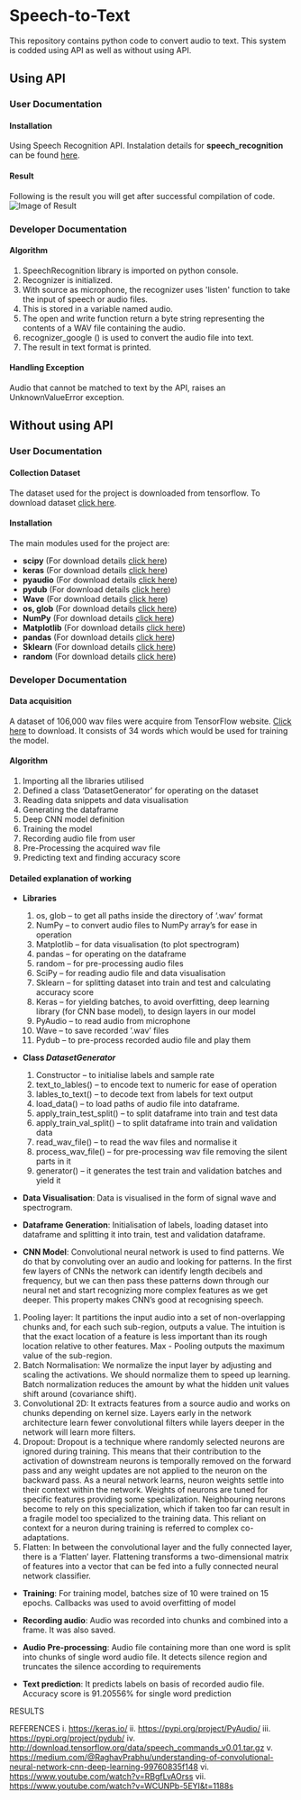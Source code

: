 # Speech-to-Text
This repository contains python code to convert audio to text. This system is codded using API as well as without using API. 
## Using API
### User Documentation
#### Installation
Using Speech Recognition API.
Instalation details for **speech_recognition** can be found [here](https://pypi.org/project/SpeechRecognition/).
#### Result
Following is the result you will get after successful compilation of code.
![Image of Result](https://github.com/San-B-09/Speech-to-Text/blob/master/Using_API/Result_Speech_Recognition_API.png)
### Developer Documentation
#### Algorithm
1.	SpeechRecognition library is imported on python console.
2.	Recognizer is initialized.
3.	With source as microphone, the recognizer uses 'listen' function to take the input of speech or audio files.
4.	This is stored in a variable named audio.
5.	The open and write function return a byte string representing the contents of a WAV file containing the audio.
6.	recognizer_google () is used to convert the audio file into text.
7.	The result in text format is printed.
#### Handling Exception
Audio that cannot be matched to text by the API, raises an UnknownValueError exception.

## Without using API
### User Documentation
#### Collection Dataset
The dataset used for the project is downloaded from tensorflow. To download dataset [click here](https://storage.cloud.google.com/download.tensorflow.org/data/speech_commands_v0.02.tar.gz).
#### Installation
The main modules used for the project are: 
* **scipy** (For download details [click here](https://www.scipy.org/install.html))
* **keras** (For download details [click here](https://keras.io/#installation))
* **pyaudio** (For download details [click here](https://pypi.org/project/PyAudio/))
* **pydub** (For download details [click here](https://pypi.org/project/pydub/))
* **Wave** (For download details [click here](https://docs.python.org/2/library/wave.html))
* **os, glob** (For download details [click here](https://pypi.org/project/glob2/))
* **NumPy** (For download details [click here](https://numpy.org/))
* **Matplotlib** (For download details [click here](https://matplotlib.org/))
* **pandas** (For download details [click here](https://pandas.pydata.org/))
* **Sklearn** (For download details [click here](https://scikit-learn.org/))
* **random** (For download details [click here](https://docs.python.org/3/library/random.html))

### Developer Documentation
#### Data acquisition
A dataset of 106,000 wav files were acquire from TensorFlow website. [Click here](http://download.tensorflow.org/data/speech_commands_v0.01.tar.gz) to download.
It consists of 34 words which would be used for training the model.

#### Algorithm
1. Importing all the libraries utilised
2.	Defined a class ‘DatasetGenerator’ for operating on the dataset
3.	Reading data snippets and data visualisation
4.	Generating the dataframe
5.	Deep CNN model definition
6.	Training the model 
7.	Recording audio file from user
8.	Pre-Processing the acquired wav file
9.	Predicting text and finding accuracy score

#### Detailed explanation of working
* **Libraries**
  1.	os, glob – to get all paths inside the directory of ‘.wav’ format
  2.	NumPy – to convert audio files to NumPy array’s for ease in operation
  3.	Matplotlib – for data visualisation (to plot spectrogram)
  4.	pandas – for operating on the dataframe
  5.	random – for pre-processing audio files
  6.	SciPy – for reading audio file and data visualisation
  7.	Sklearn – for splitting dataset into train and test and calculating accuracy score
  8.	Keras – for yielding batches, to avoid overfitting, deep learning library (for CNN base model), to design layers in our model
  9.	PyAudio – to read audio from microphone
  10.	Wave – to save recorded ‘.wav’ files
  11.	Pydub – to pre-process recorded audio file and play them

* **Class *DatasetGenerator***
  1.	Constructor – to initialise labels and sample rate
  2.	text_to_lables() – to encode text to numeric for ease of operation
  3.	lables_to_text() – to decode text from labels for text output
  4.	load_data() – to load paths of audio file into dataframe.
  5.	apply_train_test_split() – to split dataframe into train and test data
  6.	apply_train_val_split() – to split dataframe into train and validation data
  7.	read_wav_file() – to read the wav files and normalise it
  8.	process_wav_file() – for pre-processing wav file removing the silent parts in it
  9.	generator() – it generates the test train and validation batches and yield it

*	**Data Visualisation**:
Data is visualised in the form of signal wave and spectrogram.

* **Dataframe Generation**:
Initialisation of labels, loading dataset into dataframe and splitting it into train, test and validation dataframe.


*	**CNN Model**:
Convolutional neural network is used to find patterns. We do that by convoluting over an audio and looking for patterns. In the first few layers of CNNs the network can identify length decibels and frequency, but we can then pass these patterns down through our neural net and start recognizing more complex features as we get deeper. This property makes CNN’s good at recognising speech.

  1. Pooling layer: It partitions the input audio into a set of non-overlapping chunks and, for each such sub-region, outputs a value. The intuition is that the exact location of a feature is less important than its rough location relative to other features. Max - Pooling outputs the maximum value of the sub-region.
  2. Batch Normalisation: We normalize the input layer by adjusting and scaling the activations. We should normalize them to speed up learning. Batch normalization reduces the amount by what the hidden unit values shift around (covariance shift).
  3. Convolutional 2D: It extracts features from a source audio and works on chunks depending on kernel size. Layers early in the network architecture learn fewer convolutional filters while layers deeper in the network will learn more filters.
  4. Dropout: Dropout is a technique where randomly selected neurons are ignored during training. This means that their contribution to the activation of downstream neurons is temporally removed on the forward pass and any weight updates are not applied to the neuron on the backward pass. As a neural network learns, neuron weights settle into their context within the network. Weights of neurons are tuned for specific features providing some specialization. Neighbouring neurons become to rely on this specialization, which if taken too far can result in a fragile model too specialized to the training data. This reliant on context for a neuron during training is referred to complex co-adaptations.
  5. Flatten: In between the convolutional layer and the fully connected layer, there is a ‘Flatten’ layer. Flattening transforms a two-dimensional matrix of features into a vector that can be fed into a fully connected neural network classifier.


*	**Training**:
For training model, batches size of 10 were trained on 15 epochs. Callbacks was used to avoid overfitting of model



*	**Recording audio**:
Audio was recorded into chunks and combined into a frame. It was also saved.


*	**Audio Pre-processing**:
Audio file containing more than one word is split into chunks of single word audio file. It detects silence region and truncates the silence according to requirements 

*	**Text prediction**:
It predicts labels on basis of recorded audio file. Accuracy score is 91.20556% for single word prediction


RESULTS




REFERENCES
i.	https://keras.io/
ii.	https://pypi.org/project/PyAudio/
iii.	https://pypi.org/project/pydub/
iv.	http://download.tensorflow.org/data/speech_commands_v0.01.tar.gz
v.	https://medium.com/@RaghavPrabhu/understanding-of-convolutional-neural-network-cnn-deep-learning-99760835f148
vi.	https://www.youtube.com/watch?v=RBgfLvAOrss
vii.	https://www.youtube.com/watch?v=WCUNPb-5EYI&t=1188s

